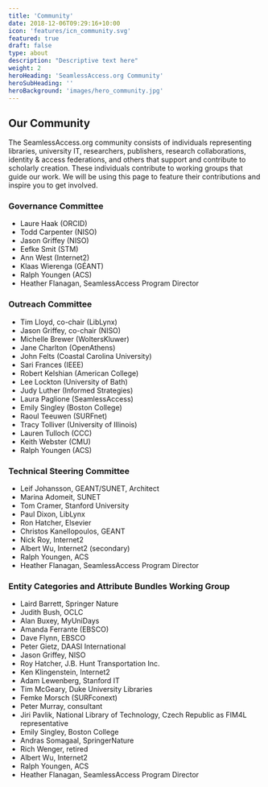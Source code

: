 ```yaml
---
title: 'Community'
date: 2018-12-06T09:29:16+10:00
icon: 'features/icn_community.svg'
featured: true
draft: false
type: about
description: "Descriptive text here"
weight: 2
heroHeading: 'SeamlessAccess.org Community'
heroSubHeading: ''
heroBackground: 'images/hero_community.jpg'
---
```


## Our Community

The SeamlessAccess.org community consists of individuals representing libraries, university IT, researchers, publishers, research collaborations, identity & access federations, and others that support and contribute to  scholarly creation. These individuals contribute to working groups that guide our work. We will be using this page to feature their contributions and inspire you to get involved.

### Governance Committee

* Laure Haak (ORCID)
* Todd Carpenter (NISO)
* Jason Griffey (NISO)
* Eefke Smit (STM)
* Ann West (Internet2)
* Klaas Wierenga (GÉANT)
* Ralph Youngen (ACS)
* Heather Flanagan, SeamlessAccess Program Director

### Outreach Committee

* Tim Lloyd, co-chair (LibLynx)
* Jason Griffey, co-chair (NISO)
* Michelle Brewer (WoltersKluwer)
* Jane Charlton (OpenAthens)
* John Felts (Coastal Carolina University)
* Sari Frances (IEEE)
* Robert Kelshian (American College)
* Lee Lockton (University of Bath)
* Judy Luther (Informed Strategies)
* Laura Paglione (SeamlessAccess)
* Emily Singley (Boston College)
* Raoul Teeuwen (SURFnet)
* Tracy Tolliver (University of Illinois)
* Lauren Tulloch (CCC)
* Keith Webster (CMU)
* Ralph Youngen (ACS)

### Technical Steering Committee

* Leif Johansson, GEANT/SUNET, Architect
* Marina Adomeit, SUNET
* Tom Cramer, Stanford University
* Paul Dixon, LibLynx
* Ron Hatcher, Elsevier
* Christos Kanellopoulos, GEANT
* Nick Roy, Internet2
* Albert Wu, Internet2 (secondary)
* Ralph Youngen, ACS
* Heather Flanagan, SeamlessAccess Program Director

### Entity Categories and Attribute Bundles Working Group

* Laird Barrett, Springer Nature
* Judith Bush, OCLC
* Alan Buxey, MyUniDays
* Amanda Ferrante (EBSCO)
* Dave Flynn, EBSCO
* Peter Gietz, DAASI International
* Jason Griffey, NISO
* Roy Hatcher, J.B. Hunt Transportation Inc.
* Ken Klingenstein, Internet2
* Adam Lewenberg, Stanford IT
* Tim McGeary, Duke University Libraries
* Femke Morsch (SURFconext)
* Peter Murray, consultant
* Jiri Pavlik, National Library of Technology, Czech Republic as FIM4L representative
* Emily Singley, Boston College
* Andras Somagaal, SpringerNature
* Rich Wenger, retired
* Albert Wu, Internet2
* Ralph Youngen, ACS
* Heather Flanagan, SeamlessAccess Program Director
